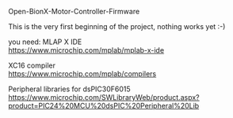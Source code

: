 Open-BionX-Motor-Controller-Firmware

This is the very first beginning of the project, nothing works yet :-)

you need:
MLAP X IDE  
https://www.microchip.com/mplab/mplab-x-ide

XC16 compiler  
https://www.microchip.com/mplab/compilers

Peripheral libraries for dsPIC30F6015  
https://www.microchip.com/SWLibraryWeb/product.aspx?product=PIC24%20MCU%20dsPIC%20Peripheral%20Lib
